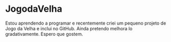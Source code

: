 # JogodaVelha
Estou aprendendo a programar e recentemente criei um pequeno projeto de Jogo da Velha e inclui no GitHub. Ainda pretendo melhora lo gradativamente. Espero que gostem.
